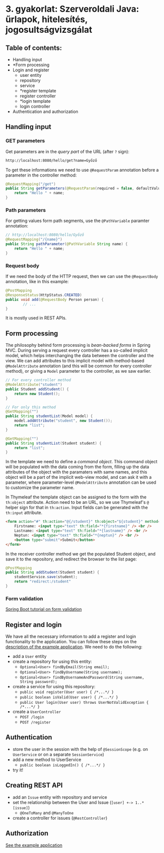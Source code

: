 # 3. gyakorlat: Szerveroldali Java: űrlapok, hitelesítés, jogosultságvizsgálat

## Table of contents:

- Handling input
- *Form processing
- Login and register
    + user entity
    + repository
    + service
    + *register template
    + register controller
    + *login template
    + login controller
- Authentication and authorization


## Handling input

### GET parameters

Get parameters are in the *query part* of the URL (after `?` sign):

```txt
http://localhost:8080/hello/get?name=Győző
```

To get these informations we need to use `@RequestParam` annotation before a parameter in the controller method:

```java
@RequestMapping("/get")
public String getParameters(@RequestParam(required = false, defaultValue = "world", name = "name") String name) {
    return "Hello " + name; 
}
```

### Path parameters

For getting values form path segments, use the `@PathVariable` paramter annotation:

```java
// http://localhost:8080/hello/Győző
@RequestMapping("/{name}")
public String pathParameter(@PathVariable String name) {
    return "Hello " + name; 
}
```

### Request body

If we need the body of the HTTP request, then we can use the `@RequestBody` annotation, like in this example:

```java
@PostMapping
@ResponseStatus(HttpStatus.CREATED)
public void add(@RequestBody Person person) {
        // ...
}
```

It is mostly used in REST APIs.

## Form processing

The philosophy behind form processing is *bean-backed forms* in Spring MVC. During serving a request every controller has a so-called implicit model, which helps interchanging the data between the controller and the view. We can add attributes to this implicit model with method-based `@ModelAttribute` annotation (and this will be common for every controller method), or giving a `Model` parameter to the controller, as we saw earlier.

```java
// For every controller method
@ModelAttribute("student")
public Student addStudent() {
    return new Student();
}

// For only this method
@GetMapping("")
public String studentList(Model model) {
    model.addAttribute("student", new Student());
    return "list";
}

@GetMapping("")
public String studentList(Student student) {
    return "list";
}
```

In the template we need to define a *command object*. This command object will be populated with the data coming from the form, filling up the data attributes of the object with the paramaters with same names, and this object will be a part of the implicit web-view model, and can ask it with a parameter, where parameter-level `@ModelAttribute` annotation can be used to customize the parameter name.

In Thymeleaf the template object can be assigned to the form with the `th:object` attribute. Action need to be an URL, so we use Thymeleaf's `@` helper sign for that in `th:action`. Input fields can be generated with the `th:input` attribute.

```html
<form action="#" th:action="@{/student}" th:object="${student}" method="post">
    Firstname: <input type="text" th:field="*{firstname}" /> <br />
    Lastname: <input type="text" th:field="*{lastname}" /> <br />
    Neptun: <input type="text" th:field="*{neptun}" /> <br />
    <button type="submit">Submit</button>
</form>
```

In the receiver controller method we get the populated Student object, and save it to the repository, and redirect the browser to the list page:

```java
@PostMapping
public String addStudent(Student student) {
    studentService.save(student);
    return "redirect:/student"
}
```

### Form validation

[Spring Boot tutorial on form validation](https://spring.io/guides/gs/validating-form-input/)


## Register and login

We have all the necessary information to add a register and login functionality to the application. You can follow these steps on the [description of the example application](https://github.com/godzsa/issue-tracker). We need to do the following:

- add a `User` entity
- create a repository for using this entity:
    + `Optional<User> findByEmail(String email);`
    + `Optional<User> findByUsername(String username);`
    + `Optional<User> findByUsernameAndPassword(String username, String password);`
- create a service for using this repository:
    + `public void register(User user) { /*...*/ }`
    + `public boolean isValid(User user) { /*...*/ }`
    + `public User login(User user) throws UserNotValidException { /*...*/ }`
- create a `UserController`
    + `POST /login`
    + `POST /register`

## Authentication

- store the user in the session with the help of `@SessionScope` (e.g. on `UserService` or on a separate `SessionService`)
- add a new method to UserService
    + `public boolean isLoggedIn() { /*...*/ }`
- try it!

## Creating REST API

- add an `Issue` entity with repository and service
- set the relationship between the User and Issue (`[user] +-> 1..* [issue]`)
    + `@OneToMany` and `@ManyToOne`
- create a controller for issues (`@RestController`)

## Authorization

[See the example application](https://github.com/godzsa/issue-tracker/blob/master/README2.md)
